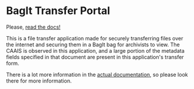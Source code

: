 # BagIt Transfer Portal

Please, [read the docs!](https://nctr-bagit-record-transfer.readthedocs.io/en/latest/)

This is a file transfer application made for securely transferring files over the internet and securing them in a BagIt bag for archivists to view. The CAAIS is observed in this application, and a large portion of the metadata fields specified in that document are present in this application's transfer form.

There is a lot more information in the [actual documentation](https://nctr-bagit-record-transfer.readthedocs.io/en/latest/), so please look there for more information.

